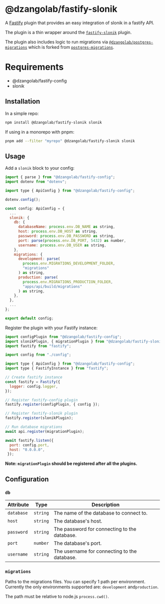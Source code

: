# @dzangolab/fastify-slonik

A [Fastify](https://github.com/fastify/fastify) plugin that provides an easy integration of slonik  in a fastify API.

The plugin is a thin wrapper around the [`fastify-slonik`](https://github.com/spa5k/fastify-slonik) plugin.

The plugin also includes logic to run migrations via [`@dzangolab/postgres-migrations`](https://github.com/dzangolab/postgres-migrations#readme) which is forked from [`postgres-migrations`](https://github.com/thomwright/postgres-migrations#readme).

# Requirements

* @dzangolab/fastify-config
* slonik


## Installation

In a simple repo:

```bash
npm install @dzangolab/fastify-slonik slonik
```

If using in a monorepo with pnpm:

```bash
pnpm add --filter "myrepo" @dzangolab/fastify-slonik slonik
```

## Usage

Add a `slonik` block to your config:

```javascript
import { parse } from "@dzangolab/fastify-config";
import dotenv from "dotenv";

import type { ApiConfig } from "@dzangolab/fastify-config";

dotenv.config();

const config: ApiConfig = {
  ...
  slonik: {
    db: {
      databaseName: process.env.DB_NAME as string,
      host: process.env.DB_HOST as string,
      password: process.env.DB_PASSWORD as string,
      port: parse(process.env.DB_PORT, 5432) as number,
      username: process.env.DB_USER as string,
    },
    migrations: {
      development: parse(
        process.env.MIGRATIONS_DEVELOPMENT_FOLDER,
        "migrations"
      ) as string,
      production: parse(
        process.env.MIGRATIONS_PRODUCTION_FOLDER,
        "apps/api/build/migrations"
      ) as string,
    },
  },
  ...
};

export default config;
```

Register the plugin with your Fastify instance:

```javascript
import configPlugin from "@dzangolab/fastify-config";
import slonikPlugin, { migrationPlugin } from "@dzangolab/fastify-slonik";
import fastify from "fastify";

import config from "./config";

import type { ApiConfig } from "@dzangolab/fastify-config";
import type { FastifyInstance } from "fastify";

// Create fastify instance
const fastify = Fastify({
  logger: config.logger,
});

// Register fastify-config plugin
fastify.register(configPlugin, { config });

// Register fastify-slonik plugin
fastify.register(slonikPlugin);

// Run database migrations
await api.register(migrationPlugin);

await fastify.listen({
  port: config.port,
  host: "0.0.0.0",
 });
```
**Note: `migrationPlugin` should be registered after all the plugins.**

## Configuration

### `db`


| Attribute  | Type | Description |
|------------|------|-------------|
| `database` | `string` | The name of the database to connect to. |
| `host`     | `string` | The database's host. |
| `password` | `string` | The password for connecting to the database. |
| `port`     | `number` | The database's port. |
| `username` | `string` | The username for connecting to the database. |

### `migrations`

Paths to the migrations files. You can specify 1 path per environment. Currently the only environments supported are: `development` and`production`.

The path must be relative to node.js `process.cwd()`.
